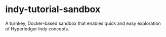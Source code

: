 # indy-tutorial-sandbox
A turnkey, Docker-based sandbox that enables quick and easy exploration of Hyperledger Indy concepts.
